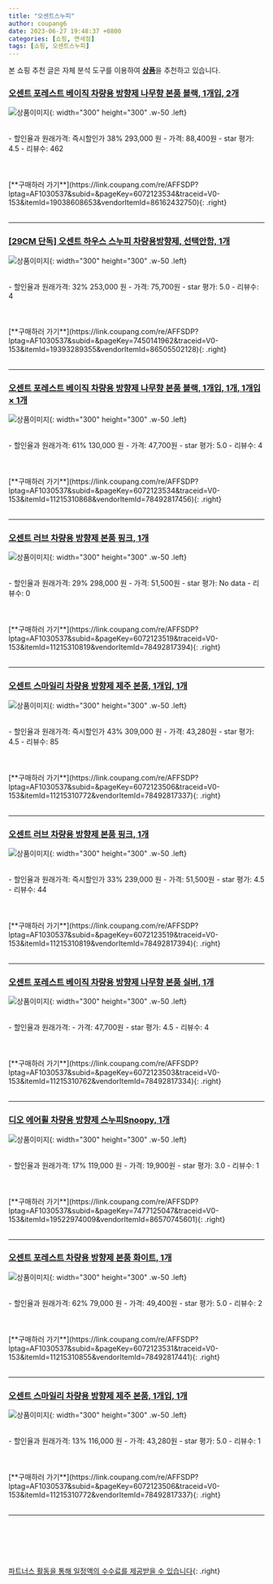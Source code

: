 ```yaml
---
title: "오센트스누피"
author: coupang6
date: 2023-06-27 19:48:37 +0800
categories: [쇼핑, 면세점]
tags: [쇼핑, 오센트스누피]
---
```


본 쇼핑 추천 글은 자체 분석 도구를 이용하여 [**상품**](https://link.coupang.com/a/bao1ui)을 추천하고 있습니다.

### [오센트 포레스트 베이직 차량용 방향제 나무향 본품 블랙, 1개입, 2개](https://link.coupang.com/re/AFFSDP?lptag=AF1030537&subid=&pageKey=6072123534&traceid=V0-153&itemId=19038608653&vendorItemId=86162432750)

![상품이미지](https://thumbnail9.coupangcdn.com/thumbnails/remote/230x230ex/image/retail/images/bfc6d95e-4261-40c7-8bfc-aba2384baa015199355780802239123.png){: width="300" height="300" .w-50 .left}


<br>
- 할인율과 원래가격: 즉시할인가 38%  293,000   원
- 가격: 88,400원
- star 평가: 4.5
- 리뷰수: 462
<br>
<br>
<br>
<br>
[**구매하러 가기**](https://link.coupang.com/re/AFFSDP?lptag=AF1030537&subid=&pageKey=6072123534&traceid=V0-153&itemId=19038608653&vendorItemId=86162432750){: .right}
<br>
<br>

---

### [[29CM 단독] 오센트 하우스 스누피 차량용방향제, 선택안함, 1개](https://link.coupang.com/re/AFFSDP?lptag=AF1030537&subid=&pageKey=7450141962&traceid=V0-153&itemId=19393289355&vendorItemId=86505502128)

![상품이미지](https://thumbnail7.coupangcdn.com/thumbnails/remote/230x230ex/image/vendor_inventory/221c/44ef2e1ef085032d45ced1b928019751a4fe5fe6ffe7bcac15698c071b3d.png){: width="300" height="300" .w-50 .left}


<br>
- 할인율과 원래가격: 32%  253,000   원
- 가격: 75,700원
- star 평가: 5.0
- 리뷰수: 4
<br>
<br>
<br>
<br>
[**구매하러 가기**](https://link.coupang.com/re/AFFSDP?lptag=AF1030537&subid=&pageKey=7450141962&traceid=V0-153&itemId=19393289355&vendorItemId=86505502128){: .right}
<br>
<br>

---

### [오센트 포레스트 베이직 차량용 방향제 나무향 본품 블랙, 1개입, 1개, 1개입 × 1개](https://link.coupang.com/re/AFFSDP?lptag=AF1030537&subid=&pageKey=6072123534&traceid=V0-153&itemId=11215310868&vendorItemId=78492817456)

![상품이미지](https://thumbnail10.coupangcdn.com/thumbnails/remote/230x230ex/image/rs_quotation_api/l8lirnox/c3c8929f6b3b448aab9bfb1120f0d090.jpg){: width="300" height="300" .w-50 .left}


<br>
- 할인율과 원래가격: 61%  130,000   원
- 가격: 47,700원
- star 평가: 5.0
- 리뷰수: 4
<br>
<br>
<br>
<br>
[**구매하러 가기**](https://link.coupang.com/re/AFFSDP?lptag=AF1030537&subid=&pageKey=6072123534&traceid=V0-153&itemId=11215310868&vendorItemId=78492817456){: .right}
<br>
<br>

---

### [오센트 러브 차량용 방향제 본품 핑크, 1개](https://link.coupang.com/re/AFFSDP?lptag=AF1030537&subid=&pageKey=6072123519&traceid=V0-153&itemId=11215310819&vendorItemId=78492817394)

![상품이미지](https://thumbnail7.coupangcdn.com/thumbnails/remote/230x230ex/image/rs_quotation_api/tpg7g75h/c854aad73df94f0699c9f6d8ee3d6c90.jpg){: width="300" height="300" .w-50 .left}


<br>
- 할인율과 원래가격: 29%  298,000   원
- 가격: 51,500원
- star 평가: No data
- 리뷰수: 0
<br>
<br>
<br>
<br>
[**구매하러 가기**](https://link.coupang.com/re/AFFSDP?lptag=AF1030537&subid=&pageKey=6072123519&traceid=V0-153&itemId=11215310819&vendorItemId=78492817394){: .right}
<br>
<br>

---

### [오센트 스마일리 차량용 방향제 제주 본품, 1개입, 1개](https://link.coupang.com/re/AFFSDP?lptag=AF1030537&subid=&pageKey=6072123506&traceid=V0-153&itemId=11215310772&vendorItemId=78492817337)

![상품이미지](https://thumbnail10.coupangcdn.com/thumbnails/remote/230x230ex/image/rs_quotation_api/hccuw9mh/83bd3e8c6d864e3299323d5b5614600e.jpg){: width="300" height="300" .w-50 .left}


<br>
- 할인율과 원래가격: 즉시할인가 43%  309,000   원
- 가격: 43,280원
- star 평가: 4.5
- 리뷰수: 85
<br>
<br>
<br>
<br>
[**구매하러 가기**](https://link.coupang.com/re/AFFSDP?lptag=AF1030537&subid=&pageKey=6072123506&traceid=V0-153&itemId=11215310772&vendorItemId=78492817337){: .right}
<br>
<br>

---

### [오센트 러브 차량용 방향제 본품 핑크, 1개](https://link.coupang.com/re/AFFSDP?lptag=AF1030537&subid=&pageKey=6072123519&traceid=V0-153&itemId=11215310819&vendorItemId=78492817394)

![상품이미지](https://thumbnail7.coupangcdn.com/thumbnails/remote/230x230ex/image/rs_quotation_api/tpg7g75h/c854aad73df94f0699c9f6d8ee3d6c90.jpg){: width="300" height="300" .w-50 .left}


<br>
- 할인율과 원래가격: 즉시할인가 33%  239,000   원
- 가격: 51,500원
- star 평가: 4.5
- 리뷰수: 44
<br>
<br>
<br>
<br>
[**구매하러 가기**](https://link.coupang.com/re/AFFSDP?lptag=AF1030537&subid=&pageKey=6072123519&traceid=V0-153&itemId=11215310819&vendorItemId=78492817394){: .right}
<br>
<br>

---

### [오센트 포레스트 베이직 차량용 방향제 나무향 본품 실버, 1개](https://link.coupang.com/re/AFFSDP?lptag=AF1030537&subid=&pageKey=6072123503&traceid=V0-153&itemId=11215310762&vendorItemId=78492817334)

![상품이미지](https://thumbnail10.coupangcdn.com/thumbnails/remote/230x230ex/image/rs_quotation_api/4tgqjkuq/198976d68e614b89884e0f37aa716d3e.jpg){: width="300" height="300" .w-50 .left}


<br>
- 할인율과 원래가격: 
- 가격: 47,700원
- star 평가: 4.5
- 리뷰수: 4
<br>
<br>
<br>
<br>
[**구매하러 가기**](https://link.coupang.com/re/AFFSDP?lptag=AF1030537&subid=&pageKey=6072123503&traceid=V0-153&itemId=11215310762&vendorItemId=78492817334){: .right}
<br>
<br>

---

### [디오 에어휠 차량용 방향제 스누피Snoopy, 1개](https://link.coupang.com/re/AFFSDP?lptag=AF1030537&subid=&pageKey=7477125047&traceid=V0-153&itemId=19522974009&vendorItemId=86570745601)

![상품이미지](https://thumbnail8.coupangcdn.com/thumbnails/remote/230x230ex/image/vendor_inventory/ce00/c2690a4df8bd1598e2605e838befde14fd8448ba653274f05ad5ffef2eb1.png){: width="300" height="300" .w-50 .left}


<br>
- 할인율과 원래가격: 17%  119,000   원
- 가격: 19,900원
- star 평가: 3.0
- 리뷰수: 1
<br>
<br>
<br>
<br>
[**구매하러 가기**](https://link.coupang.com/re/AFFSDP?lptag=AF1030537&subid=&pageKey=7477125047&traceid=V0-153&itemId=19522974009&vendorItemId=86570745601){: .right}
<br>
<br>

---

### [오센트 포레스트 차량용 방향제 본품 화이트, 1개](https://link.coupang.com/re/AFFSDP?lptag=AF1030537&subid=&pageKey=6072123531&traceid=V0-153&itemId=11215310855&vendorItemId=78492817441)

![상품이미지](https://thumbnail10.coupangcdn.com/thumbnails/remote/230x230ex/image/rs_quotation_api/hbku8pih/e6d524b06196412b8313908523a9dd3c.jpg){: width="300" height="300" .w-50 .left}


<br>
- 할인율과 원래가격: 62%  79,000   원
- 가격: 49,400원
- star 평가: 5.0
- 리뷰수: 2
<br>
<br>
<br>
<br>
[**구매하러 가기**](https://link.coupang.com/re/AFFSDP?lptag=AF1030537&subid=&pageKey=6072123531&traceid=V0-153&itemId=11215310855&vendorItemId=78492817441){: .right}
<br>
<br>

---

### [오센트 스마일리 차량용 방향제 제주 본품, 1개입, 1개](https://link.coupang.com/re/AFFSDP?lptag=AF1030537&subid=&pageKey=6072123506&traceid=V0-153&itemId=11215310772&vendorItemId=78492817337)

![상품이미지](https://thumbnail10.coupangcdn.com/thumbnails/remote/230x230ex/image/rs_quotation_api/hccuw9mh/83bd3e8c6d864e3299323d5b5614600e.jpg){: width="300" height="300" .w-50 .left}


<br>
- 할인율과 원래가격: 13%  116,000   원
- 가격: 43,280원
- star 평가: 5.0
- 리뷰수: 1
<br>
<br>
<br>
<br>
[**구매하러 가기**](https://link.coupang.com/re/AFFSDP?lptag=AF1030537&subid=&pageKey=6072123506&traceid=V0-153&itemId=11215310772&vendorItemId=78492817337){: .right}
<br>
<br>

---
<br><br><br><br><br> [파트너스 활동을 통해 일정액의 수수료를 제공받을 수 있습니다](https://link.coupang.com/a/bao1ui){: .right}